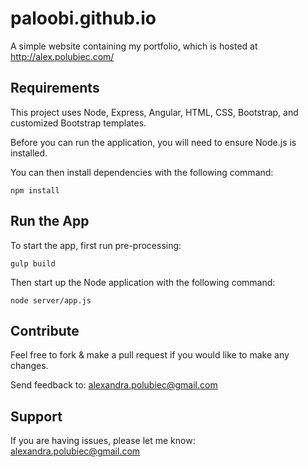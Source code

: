 paloobi.github.io
=================

A simple website containing my portfolio, which is hosted at http://alex.polubiec.com/

Requirements
------------

This project uses Node, Express, Angular, HTML, CSS, Bootstrap, and customized Bootstrap templates.

Before you can run the application, you will need to ensure Node.js is installed.

You can then install dependencies with the following command:

  `npm install`

Run the App
-----------

To start the app, first run pre-processing:

  `gulp build`

Then start up the Node application with the following command:

  `node server/app.js`


Contribute
----------

Feel free to fork & make a pull request if you would like to make any changes.

Send feedback to: alexandra.polubiec@gmail.com

Support
-------

If you are having issues, please let me know: alexandra.polubiec@gmail.com
